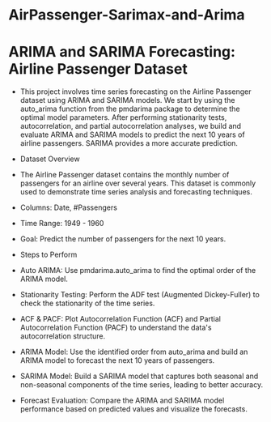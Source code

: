 # AirPassenger-Sarimax-and-Arima
# ARIMA and SARIMA Forecasting: Airline Passenger Dataset
- This project involves time series forecasting on the Airline Passenger dataset using ARIMA and SARIMA models. We start by using the auto_arima function from the pmdarima package to determine the optimal model parameters. After performing stationarity tests, autocorrelation, and partial autocorrelation analyses, we build and evaluate ARIMA and SARIMA models to predict the next 10 years of airline passengers. SARIMA provides a more accurate prediction.


- Dataset Overview
- The Airline Passenger dataset contains the monthly number of passengers for an airline over several years. This dataset is commonly used to demonstrate time series analysis and forecasting techniques.

- Columns: Date, #Passengers
- Time Range: 1949 - 1960
- Goal: Predict the number of passengers for the next 10 years.
- Steps to Perform
- Auto ARIMA: Use pmdarima.auto_arima to find the optimal order of the ARIMA model.
- Stationarity Testing: Perform the ADF test (Augmented Dickey-Fuller) to check the stationarity of the time series.
- ACF & PACF: Plot Autocorrelation Function (ACF) and Partial Autocorrelation Function (PACF) to understand the data's autocorrelation structure.
- ARIMA Model: Use the identified order from auto_arima and build an ARIMA model to forecast the next 10 years of passengers.
- SARIMA Model: Build a SARIMA model that captures both seasonal and non-seasonal components of the time series, leading to better accuracy.
- Forecast Evaluation: Compare the ARIMA and SARIMA model performance based on predicted values and visualize the forecasts.
